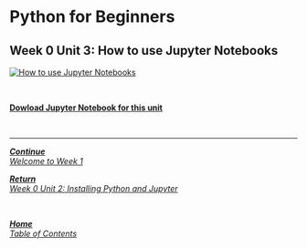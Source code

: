 # Python for Beginners

## Week 0 Unit 3: How to use Jupyter Notebooks

[![How to use Jupyter Notebooks](https://img.youtube.com/vi/8CVzFgbdDa8/hqdefault.jpg)](https://youtu.be/8CVzFgbdDa8)

<br>

[**Dowload Jupyter Notebook for this unit**](https://opensap-public.s3.openhpicloud.de/courses/2qRB6Gz3FcfD2OBbnSCf8m/rtfiles/2rfK9nsarT2HlMEiGUUIoP/openSAP_python1_week_0_Unit_4_helloworld.ipynb)

<br>

---

[***Continue*** <br> *Welcome to Week 1*](week1_welcome_to_week_1.md)

[***Return*** <br> *Week 0 Unit 2: Installing Python and Jupyter*](week0_unit2_installing_python_and_jupyter.md)

<br>

[***Home*** <br>*Table of Contents*](home.md)